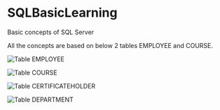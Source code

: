 # SQLBasicLearning
Basic concepts of SQL Server

All the concepts are based on below 2 tables EMPLOYEE and COURSE.

![Table EMPLOYEE](https://user-images.githubusercontent.com/81376428/128464650-412d0328-8196-416d-be5f-882b49526316.JPG)

![Table COURSE](https://user-images.githubusercontent.com/81376428/128464685-a1c9bce8-a025-44d5-82c7-c00960f1bf69.JPG)

![Table CERTIFICATEHOLDER](https://user-images.githubusercontent.com/81376428/128464699-c1970008-ae03-4be6-b226-71ffe89a3f1c.JPG)

![Table DEPARTMENT](https://user-images.githubusercontent.com/81376428/128464718-397ba84d-dcff-4bad-9ab6-11a8413d1773.JPG)


